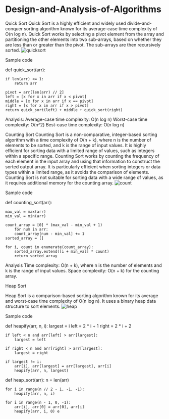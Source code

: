# Design-and-Analysis-of-Algorithms

Quick Sort
Quick Sort is a highly efficient and widely used divide-and-conquer sorting algorithm known for its average-case time complexity of O(n log n). Quick Sort works by selecting a pivot element from the array and partitioning the other elements into two sub-arrays, based on whether they are less than or greater than the pivot. The sub-arrays are then recursively sorted.
![quicksort](https://github.com/munji74/Design-and-Analysis-of-Algorithms/assets/108124055/534fcf87-193c-4682-be12-479359beb7d5)


Sample code

def quick_sort(arr):
    
    if len(arr) <= 1:
        return arr
    
    pivot = arr[len(arr) // 2]
    left = [x for x in arr if x < pivot]
    middle = [x for x in arr if x == pivot]
    right = [x for x in arr if x > pivot]
    return quick_sort(left) + middle + quick_sort(right)

Analysis:
Average-case time complexity: O(n log n)
Worst-case time complexity: O(n^2)
Best-case time complexity: O(n log n)

Counting Sort
Counting Sort is a non-comparative, integer-based sorting algorithm with a time complexity of O(n + k), where n is the number of elements to be sorted, and k is the range of input values. It is highly efficient for sorting data with a limited range of values, such as integers within a specific range. Counting Sort works by counting the frequency of each element in the input array and using that information to construct the sorted output array. It is particularly efficient when sorting integers or data types within a limited range, as it avoids the comparison of elements. Counting Sort is not suitable for sorting data with a wide range of values, as it requires additional memory for the counting array.
![count](https://github.com/munji74/Design-and-Analysis-of-Algorithms/assets/108124055/105ddb07-e680-4e7b-85ac-814b7ad49612)


Sample code

def counting_sort(arr):
   
    max_val = max(arr)
    min_val = min(arr)
    
    count_array = [0] * (max_val - min_val + 1)
        for num in arr:
        count_array[num - min_val] += 1
    sorted_array = []
    
    for i, count in enumerate(count_array):
        sorted_array.extend([i + min_val] * count)
        return sorted_array

Analysis
Time complexity: O(n + k), where n is the number of elements and k is the range of input values. Space complexity: O(n + k) for the counting array.


Heap Sort

Heap Sort is a comparison-based sorting algorithm known for its average and worst-case time complexity of O(n log n). It uses a binary heap data structure to sort elements.
![heap](https://github.com/munji74/Design-and-Analysis-of-Algorithms/assets/108124055/756ff7d6-5760-42f2-88a9-164d519ea6d1)


Sample code
    
def heapify(arr, n, i):
    largest = i
    left = 2 * i + 1
    right = 2 * i + 2
    
    if left < n and arr[left] > arr[largest]:
        largest = left
    
    if right < n and arr[right] > arr[largest]:
        largest = right
    
    if largest != i:
        arr[i], arr[largest] = arr[largest], arr[i]
        heapify(arr, n, largest)

def heap_sort(arr):
    n = len(arr)
    
    for i in range(n // 2 - 1, -1, -1):
        heapify(arr, n, i)
    
    for i in range(n - 1, 0, -1):
        arr[i], arr[0] = arr[0], arr[i]
        heapify(arr, i, 0) e
